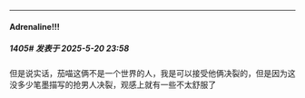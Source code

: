 ﻿
*****

####  Adrenaline!!!  
##### 1405#       发表于 2025-5-20 23:58

但是说实话，茄喵这俩不是一个世界的人，我是可以接受他俩决裂的，但是因为这没多少笔墨描写的抢男人决裂，观感上就有一些不太舒服了

